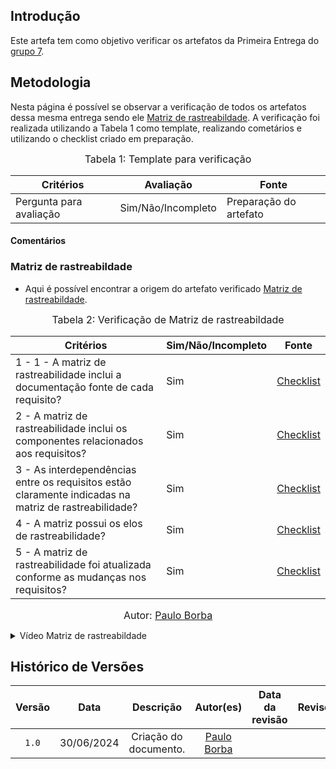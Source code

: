 ## Introdução
Este artefa tem como objetivo verificar os artefatos da Primeira Entrega do [grupo 7](https://github.com/Requisitos-de-Software/2024.1-Meu-INSS).

## Metodologia

Nesta página é possível se observar a verificação de todos os artefatos dessa mesma entrega sendo ele [Matriz de rastreabildade](https://requisitos-de-software.github.io/2024.1-Meu-INSS/rastreabilidade/matriz/). A verificação foi realizada utilizando a Tabela 1 como template, realizando cometários e utilizando o checklist criado em preparação.

<font size="3"><p style="text-align: center">Tabela 1: Template para verificação</p></font>

<center>

Critérios | Avaliação | Fonte
--|--|--
Pergunta para avaliação| Sim/Não/Incompleto| Preparação do artefato

</center>

#### Comentários


### Matriz de rastreabildade

- Aqui é possível encontrar a origem do artefato verificado [Matriz de rastreabildade](https://requisitos-de-software.github.io/2024.1-Meu-INSS/rastreabilidade/matriz/).

<font size="3"><p style="text-align: center">Tabela 2: Verificação de Matriz de rastreabildade</p></font>

Critérios  | Sim/Não/Incompleto | Fonte
--------- | ------ | ------
1 - 1 - A matriz de rastreabilidade inclui a documentação fonte de cada requisito? | Sim  | [Checklist](https://requisitos-de-software.github.io/2024.1-Meu-INSS/verificacao/preparacao/RichPicture/)
2 - A matriz de rastreabilidade inclui os componentes relacionados aos requisitos? | Sim | [Checklist](https://requisitos-de-software.github.io/2024.1-Meu-INSS/verificacao/preparacao/RichPicture/)
3 - As interdependências entre os requisitos estão claramente indicadas na matriz de rastreabilidade? | Sim | [Checklist](https://requisitos-de-software.github.io/2024.1-Meu-INSS/verificacao/preparacao/RichPicture/)
4 - A matriz possui os elos de rastreabilidade? | Sim | [Checklist](https://requisitos-de-software.github.io/2024.1-Meu-INSS/verificacao/preparacao/RichPicture/)
5 - A matriz de rastreabilidade foi atualizada conforme as mudanças nos requisitos? | Sim | [Checklist](https://requisitos-de-software.github.io/2024.1-Meu-INSS/verificacao/preparacao/RichPicture/)


<font size="3"><p style="text-align: center">Autor: [Paulo Borba](https://github.com/paulohborba)</p></font>

<details>
  <summary>Vídeo Matriz de rastreabildade</summary>
 <iframe width="560" height="315" src="https://www.youtube.com/embed/_r0EFXME-Kw?si=ltlCBESKLmQI_UdI" title="YouTube video player" frameborder="0" allow="accelerometer; autoplay; clipboard-write; encrypted-media; gyroscope; picture-in-picture; web-share" referrerpolicy="strict-origin-when-cross-origin" allowfullscreen></iframe>
  <font size="3"><p style="text-align: center"><b>Autor:</b> <a href="https://github.com/paulohborba">Paulo Borba</a>, 2024</p></font>
</details>


## Histórico de Versões

| Versão | Data | Descrição | Autor(es) | Data da revisão | Revisor(es) |
| :--: | :--: | :--: | :--: | :--: | :--: |
|`1.0` | 30/06/2024 | Criação do documento. | [Paulo Borba](https://github.com/paulohborba)  | | |
